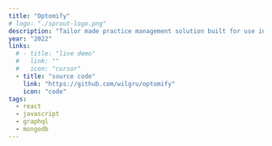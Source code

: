 ```yaml
---
title: "Optomify"
# logo: "./sprout-logo.png"
description: "Tailor made practice management solution built for use in optometry practices"
year: "2022"
links:
  # - title: "live demo"
  #   link: ""
  #   icon: "cursor"
  - title: "source code"
    link: "https://github.com/wilgru/optomify"
    icon: "code"
tags:
  - react
  - javascript
  - graphql
  - mongodb
---
```

